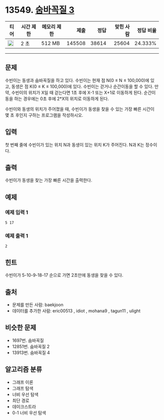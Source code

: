 # 13549. [숨바꼭질 3](https://www.acmicpc.net/problem/13549)

| 티어                                                                  | 시간 제한 | 메모리 제한 |   제출 |  정답 | 맞힌 사람 | 정답 비율 |
| --------------------------------------------------------------------- | --------- | ----------- | -----: | ----: | --------: | --------: |
| <img src="https://static.solved.ac/tier_small/11.svg" width="20px" /> | 2 초      | 512 MB      | 145508 | 38614 |     25604 |   24.333% |

---

## 문제

수빈이는 동생과 숨바꼭질을 하고 있다. 수빈이는 현재 점 N(0 ≤ N ≤ 100,000)에 있고, 동생은 점 K(0 ≤ K ≤ 100,000)에 있다. 수빈이는 걷거나 순간이동을 할 수 있다. 만약, 수빈이의 위치가 X일 때 걷는다면 1초 후에 X-1 또는 X+1로 이동하게 된다. 순간이동을 하는 경우에는 0초 후에 2\*X의 위치로 이동하게 된다.

수빈이와 동생의 위치가 주어졌을 때, 수빈이가 동생을 찾을 수 있는 가장 빠른 시간이 몇 초 후인지 구하는 프로그램을 작성하시오.

## 입력

첫 번째 줄에 수빈이가 있는 위치 N과 동생이 있는 위치 K가 주어진다. N과 K는 정수이다.

## 출력

수빈이가 동생을 찾는 가장 빠른 시간을 출력한다.

## 예제

### 예제 입력 1

```
5 17
```

### 예제 출력 1

```
2
```

## 힌트

수빈이가 5-10-9-18-17 순으로 가면 2초만에 동생을 찾을 수 있다.

## 출처

- 문제를 만든 사람: baekjoon
- 데이터를 추가한 사람: eric00513 , idiot , mohana9 , tagun11 , ulight

## 비슷한 문제

- 1697번. 숨바꼭질
- 12851번. 숨바꼭질 2
- 13913번. 숨바꼭질 4

## 알고리즘 분류

- 그래프 이론
- 그래프 탐색
- 너비 우선 탐색
- 최단 경로
- 데이크스트라
- 0-1 너비 우선 탐색
